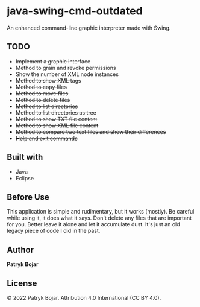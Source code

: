 # java-swing-cmd-outdated

An enhanced command-line graphic interpreter made with Swing.

## TODO
* <strike>Implement a graphic interface</strike>
* Method to grain and revoke permissions
* Show the number of XML node instances
* <strike>Method to show XML tags</strike>
* <strike>Method to copy files</strike>
* <strike>Method to move files</strike>
* <strike>Method to delete files</strike>
* <strike>Method to list directories</strike>
* <strike>Method to list directories as tree</strike>
* <strike>Method to show TXT file content</strike>
* <strike>Method to show XML file content</strike>
* <strike>Method to compare two text files and show their differences</strike>
* <strike>Help and exit commands</strike>

## Built with

* Java
* Eclipse

## Before Use
This application is simple and rudimentary, but it works (mostly). Be careful while using it, it does what it says. Don't delete any files that are important for you. Better leave it alone and let it accumulate dust. It's just an old legacy piece of code I did in the past.

## Author

**Patryk Bojar**

## License

© 2022 Patryk Bojar. Attribution 4.0 International (CC BY 4.0).
